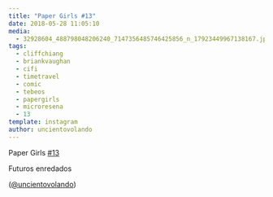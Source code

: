 ```yaml
---
title: "Paper Girls #13"
date: 2018-05-28 11:05:10
media: 
  - 32928604_488798048206240_7147356485746425856_n_17923449967138167.jpg
tags: 
  - cliffchiang
  - briankvaughan
  - cifi
  - timetravel
  - comic
  - tebeos
  - papergirls
  - microresena
  - 13
template: instagram
author: uncientovolando
---
```


Paper Girls [#13](/tags/13)

Futuros enredados

([@uncientovolando](https://instagram.com/uncientovolando))
